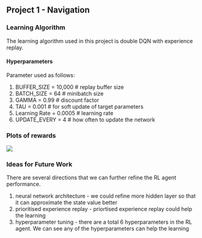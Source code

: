 ## Project 1 - Navigation 

### Learning Algorithm
The learning algorithm used in this project is double DQN with experience replay. 

#### Hyperparameters 
Parameter used as follows:
1. BUFFER_SIZE = 10,000  # replay buffer size
2. BATCH_SIZE = 64         # minibatch size
3. GAMMA = 0.99            # discount factor
4. TAU = 0.001             # for soft update of target parameters
5. Learning Rate = 0.0005              # learning rate 
6. UPDATE_EVERY = 4        # how often to update the network


### Plots of rewards
![](Training%20chart.png?raw=true)

### Ideas for Future Work
There are several directions that we can further refine the RL agent performance.
1. neural network architecture - we could refine more hidden layer so that it can approximate the state value better
2. prioritised experience replay - priortised experience replay could help the learning
3. hyperparameter tuning - there are a total 6 hyperparameters in the RL agent. We can see any of the hyperparameters can help the learning



